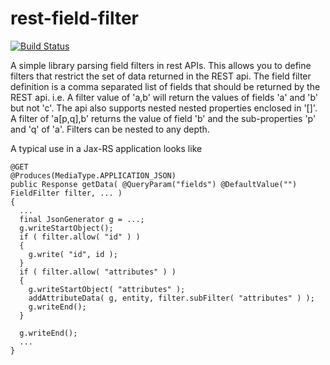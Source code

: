 rest-field-filter
=================

[![Build Status](https://api.travis-ci.com/realityforge/rest-field-filter.svg?branch=master)](http://travis-ci.org/realityforge/rest-field-filter)

A simple library parsing field filters in rest APIs. This allows you to
define filters that restrict the set of data returned in the REST api.
The field filter definition is a comma separated list of fields that should
be returned by the REST api. i.e. A filter value of 'a,b' will return the
values of fields 'a' and 'b' but not 'c'.  The api also supports nested
nested properties enclosed in '[]'. A filter of 'a[p,q],b' returns the value
of field 'b' and the sub-properties 'p' and 'q' of 'a'. Filters can be nested
to any depth.

A typical use in a Jax-RS application looks like

    @GET
    @Produces(MediaType.APPLICATION_JSON)
    public Response getData( @QueryParam("fields") @DefaultValue("") FieldFilter filter, ... )
    {
      ...
      final JsonGenerator g = ...;
      g.writeStartObject();
      if ( filter.allow( "id" ) )
      {
        g.write( "id", id );
      }
      if ( filter.allow( "attributes" ) )
      {
        g.writeStartObject( "attributes" );
        addAttributeData( g, entity, filter.subFilter( "attributes" ) );
        g.writeEnd();
      }

      g.writeEnd();
      ...
    }
